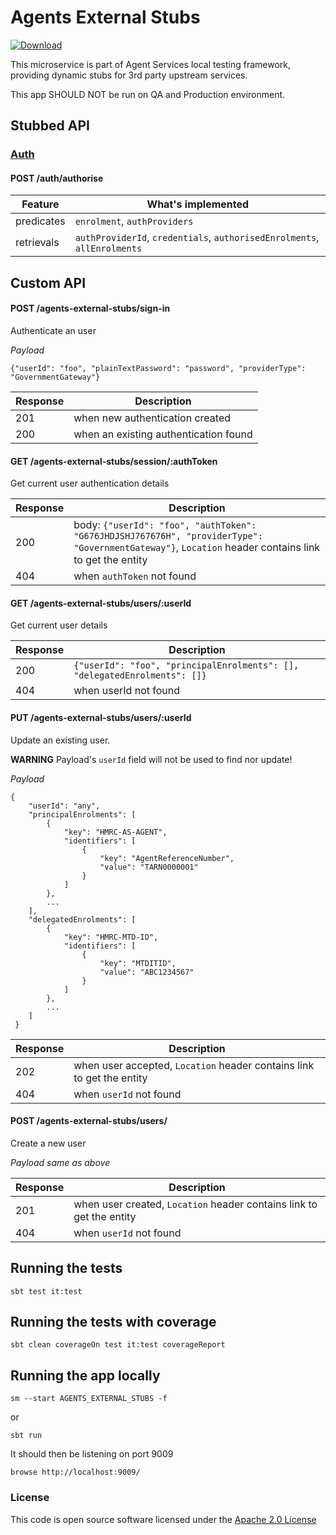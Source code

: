 # Agents External Stubs

[ ![Download](https://api.bintray.com/packages/hmrc/releases/agents-external-stubs/images/download.svg) ](https://bintray.com/hmrc/releases/agents-external-stubs/_latestVersion)

This microservice is part of Agent Services local testing framework, 
providing dynamic stubs for 3rd party upstream services.

This app SHOULD NOT be run on QA and Production environment.

## Stubbed API

### [Auth](https://github.com/hmrc/auth/blob/master/README.md)
#### POST /auth/authorise

Feature | What's implemented
-----------|-------------------------- 
predicates | `enrolment`, `authProviders` 
retrievals | `authProviderId`, `credentials`, `authorisedEnrolments`, `allEnrolments`

## Custom API

#### POST /agents-external-stubs/sign-in 
Authenticate an user

*Payload*

    {"userId": "foo", "plainTextPassword": "password", "providerType": "GovernmentGateway"}

Response | Description
---|---
201| when new authentication created
200| when an existing authentication found
    
#### GET  /agents-external-stubs/session/:authToken
Get current user authentication details

Response | Description
---|---
200| body: `{"userId": "foo", "authToken": "G676JHDJSHJ767676H", "providerType": "GovernmentGateway"}`, `Location` header contains link to get the entity
404| when `authToken` not found
    
#### GET  /agents-external-stubs/users/:userId
Get current user details

Response | Description
---|---
200| `{"userId": "foo", "principalEnrolments": [], "delegatedEnrolments": []}`
404| when userId not found

#### PUT  /agents-external-stubs/users/:userId
Update an existing user.

**WARNING** Payload's `userId` field will not be used to find nor update!

*Payload*
    
    {   
        "userId": "any", 
        "principalEnrolments": [
            { 
                "key": "HMRC-AS-AGENT",
                "identifiers": [
                    {
                        "key": "AgentReferenceNumber",
                        "value": "TARN0000001"
                    }
                ]
            },
            ...
        ], 
        "delegatedEnrolments": [
            { 
                "key": "HMRC-MTD-ID",
                "identifiers": [
                    {
                        "key": "MTDITID",
                        "value": "ABC1234567"
                    }
                ]
            },
            ...
        ]
     }
     
Response | Description
---|---
202| when user accepted, `Location` header contains link to get the entity
404| when `userId` not found

#### POST /agents-external-stubs/users/
Create a new user

*Payload same as above*

Response | Description
---|---
201| when user created, `Location` header contains link to get the entity
404| when `userId` not found

## Running the tests

    sbt test it:test

## Running the tests with coverage

    sbt clean coverageOn test it:test coverageReport

## Running the app locally

    sm --start AGENTS_EXTERNAL_STUBS -f

or

    sbt run

It should then be listening on port 9009

    browse http://localhost:9009/

### License


This code is open source software licensed under the [Apache 2.0 License]("http://www.apache.org/licenses/LICENSE-2.0.html")
